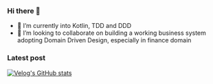 ### Hi there 👋
- 🌱 I’m currently into Kotlin, TDD and DDD
- 👯 I’m looking to collaborate on building a working business system adopting Domain Driven Design, especially in finance domain

### Latest post
[![Velog's GitHub stats](https://velog-readme-stats.vercel.app/api?name=aryumka)](https://velog.io/@aryumka)
